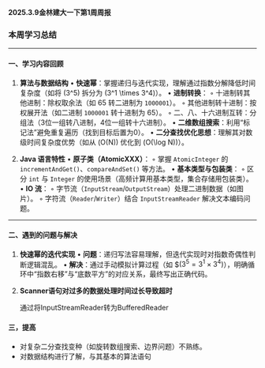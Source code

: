 **2025.3.9金林建大一下第1周周报**


### **本周学习总结**

---

#### **一、学习内容回顾**
1. **算法与数据结构** 
   • **快速幂**：掌握递归与迭代实现，理解通过指数分解降低时间复杂度（如将 \(3^5\) 拆分为 \(3^1 \times 3^4\)）。 
   • **进制转换**： 
     ◦ 十进制转其他进制：除权取余法（如 65 转二进制为 `1000001`）。 
     ◦ 其他进制转十进制：按权展开法（如二进制 `1000001` 转十进制为 65）。 
     ◦ 二、八、十六进制互转：分组法（3位一组转八进制，4位一组转十六进制）。 
   • **二维数组搜索**：利用“标记法”避免重复遍历（找到目标后置为0）。 
   • **二分查找优化思想**：理解其对数级时间复杂度优势（如从 \(O(N)\) 优化到 \(O(\log N)\)）。

2. **Java 语言特性** 
   • **原子类（AtomicXXX）**： 
     ◦ 掌握 `AtomicInteger` 的 `incrementAndGet()`、`compareAndSet()` 等方法。 
   • **基本类型与包装类**： 
     ◦ 区分 `int` 与 `Integer` 的使用场景（高频计算用基本类型，集合存储用包装类）。 
   • **IO 流**： 
     ◦ 字节流（`InputStream`/`OutputStream`）处理二进制数据（如图片）。 
     ◦ 字符流（`Reader`/`Writer`）结合 `InputStreamReader` 解决文本编码问题。  

---

#### **二、遇到的问题与解决**
1. **快速幂的迭代实现** 
   • **问题**：递归写法容易理解，但迭代实现时对指数奇偶性判断逻辑混乱。 
   • **解决**：通过手动模拟计算过程（如 \$$(3^5 = 3^{1} \times 3^{4})$），明确循环中“指数右移”与“底数平方”的对应关系，最终写出正确代码。

2. **Scanner语句对过多的数据处理时间过长导致超时**

   通过将InputStreamReader转为BufferedReader

#### **三，提高**

- 对复杂二分查找变种（如旋转数组搜索、边界问题）不熟练。 
- 对数据结构进行了解，与其基本的算法语句
